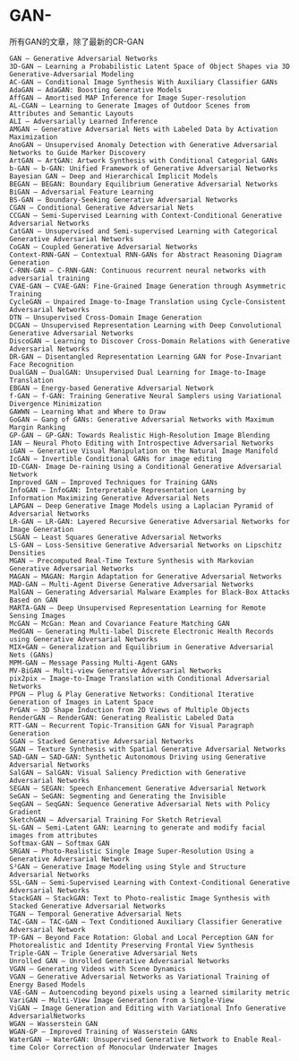 # GAN-
所有GAN的文章，除了最新的CR-GAN



    GAN — Generative Adversarial Networks
    3D-GAN — Learning a Probabilistic Latent Space of Object Shapes via 3D Generative-Adversarial Modeling
    AC-GAN — Conditional Image Synthesis With Auxiliary Classifier GANs
    AdaGAN — AdaGAN: Boosting Generative Models
    AffGAN — Amortised MAP Inference for Image Super-resolution
    AL-CGAN — Learning to Generate Images of Outdoor Scenes from Attributes and Semantic Layouts
    ALI — Adversarially Learned Inference
    AMGAN — Generative Adversarial Nets with Labeled Data by Activation Maximization
    AnoGAN — Unsupervised Anomaly Detection with Generative Adversarial Networks to Guide Marker Discovery
    ArtGAN — ArtGAN: Artwork Synthesis with Conditional Categorial GANs
    b-GAN — b-GAN: Unified Framework of Generative Adversarial Networks
    Bayesian GAN — Deep and Hierarchical Implicit Models
    BEGAN — BEGAN: Boundary Equilibrium Generative Adversarial Networks
    BiGAN — Adversarial Feature Learning
    BS-GAN — Boundary-Seeking Generative Adversarial Networks
    CGAN — Conditional Generative Adversarial Nets
    CCGAN — Semi-Supervised Learning with Context-Conditional Generative Adversarial Networks
    CatGAN — Unsupervised and Semi-supervised Learning with Categorical Generative Adversarial Networks
    CoGAN — Coupled Generative Adversarial Networks
    Context-RNN-GAN — Contextual RNN-GANs for Abstract Reasoning Diagram Generation
    C-RNN-GAN — C-RNN-GAN: Continuous recurrent neural networks with adversarial training
    CVAE-GAN — CVAE-GAN: Fine-Grained Image Generation through Asymmetric Training
    CycleGAN — Unpaired Image-to-Image Translation using Cycle-Consistent Adversarial Networks
    DTN — Unsupervised Cross-Domain Image Generation
    DCGAN — Unsupervised Representation Learning with Deep Convolutional Generative Adversarial Networks
    DiscoGAN — Learning to Discover Cross-Domain Relations with Generative Adversarial Networks
    DR-GAN — Disentangled Representation Learning GAN for Pose-Invariant Face Recognition
    DualGAN — DualGAN: Unsupervised Dual Learning for Image-to-Image Translation
    EBGAN — Energy-based Generative Adversarial Network
    f-GAN — f-GAN: Training Generative Neural Samplers using Variational Divergence Minimization
    GAWWN — Learning What and Where to Draw
    GoGAN — Gang of GANs: Generative Adversarial Networks with Maximum Margin Ranking
    GP-GAN — GP-GAN: Towards Realistic High-Resolution Image Blending
    IAN — Neural Photo Editing with Introspective Adversarial Networks
    iGAN — Generative Visual Manipulation on the Natural Image Manifold
    IcGAN — Invertible Conditional GANs for image editing
    ID-CGAN- Image De-raining Using a Conditional Generative Adversarial Network
    Improved GAN — Improved Techniques for Training GANs
    InfoGAN — InfoGAN: Interpretable Representation Learning by Information Maximizing Generative Adversarial Nets
    LAPGAN — Deep Generative Image Models using a Laplacian Pyramid of Adversarial Networks
    LR-GAN — LR-GAN: Layered Recursive Generative Adversarial Networks for Image Generation
    LSGAN — Least Squares Generative Adversarial Networks
    LS-GAN — Loss-Sensitive Generative Adversarial Networks on Lipschitz Densities
    MGAN — Precomputed Real-Time Texture Synthesis with Markovian Generative Adversarial Networks
    MAGAN — MAGAN: Margin Adaptation for Generative Adversarial Networks
    MAD-GAN — Multi-Agent Diverse Generative Adversarial Networks
    MalGAN — Generating Adversarial Malware Examples for Black-Box Attacks Based on GAN
    MARTA-GAN — Deep Unsupervised Representation Learning for Remote Sensing Images
    McGAN — McGan: Mean and Covariance Feature Matching GAN
    MedGAN — Generating Multi-label Discrete Electronic Health Records using Generative Adversarial Networks
    MIX+GAN — Generalization and Equilibrium in Generative Adversarial Nets (GANs)
    MPM-GAN — Message Passing Multi-Agent GANs
    MV-BiGAN — Multi-view Generative Adversarial Networks
    pix2pix — Image-to-Image Translation with Conditional Adversarial Networks
    PPGN — Plug & Play Generative Networks: Conditional Iterative Generation of Images in Latent Space
    PrGAN — 3D Shape Induction from 2D Views of Multiple Objects
    RenderGAN — RenderGAN: Generating Realistic Labeled Data
    RTT-GAN — Recurrent Topic-Transition GAN for Visual Paragraph Generation
    SGAN — Stacked Generative Adversarial Networks
    SGAN — Texture Synthesis with Spatial Generative Adversarial Networks
    SAD-GAN — SAD-GAN: Synthetic Autonomous Driving using Generative Adversarial Networks
    SalGAN — SalGAN: Visual Saliency Prediction with Generative Adversarial Networks
    SEGAN — SEGAN: Speech Enhancement Generative Adversarial Network
    SeGAN — SeGAN: Segmenting and Generating the Invisible
    SeqGAN — SeqGAN: Sequence Generative Adversarial Nets with Policy Gradient
    SketchGAN — Adversarial Training For Sketch Retrieval
    SL-GAN — Semi-Latent GAN: Learning to generate and modify facial images from attributes
    Softmax-GAN — Softmax GAN
    SRGAN — Photo-Realistic Single Image Super-Resolution Using a Generative Adversarial Network
    S²GAN — Generative Image Modeling using Style and Structure Adversarial Networks
    SSL-GAN — Semi-Supervised Learning with Context-Conditional Generative Adversarial Networks
    StackGAN — StackGAN: Text to Photo-realistic Image Synthesis with Stacked Generative Adversarial Networks
    TGAN — Temporal Generative Adversarial Nets
    TAC-GAN — TAC-GAN — Text Conditioned Auxiliary Classifier Generative Adversarial Network
    TP-GAN — Beyond Face Rotation: Global and Local Perception GAN for Photorealistic and Identity Preserving Frontal View Synthesis
    Triple-GAN — Triple Generative Adversarial Nets
    Unrolled GAN — Unrolled Generative Adversarial Networks
    VGAN — Generating Videos with Scene Dynamics
    VGAN — Generative Adversarial Networks as Variational Training of Energy Based Models
    VAE-GAN — Autoencoding beyond pixels using a learned similarity metric
    VariGAN — Multi-View Image Generation from a Single-View
    ViGAN — Image Generation and Editing with Variational Info Generative AdversarialNetworks
    WGAN — Wasserstein GAN
    WGAN-GP — Improved Training of Wasserstein GANs
    WaterGAN — WaterGAN: Unsupervised Generative Network to Enable Real-time Color Correction of Monocular Underwater Images
